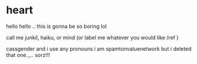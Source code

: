 # heart

hello hello .. this is gonna be so boring lol

call me junkil, haiku, or mind
(or label me whatever you would like /ref )

cassgender and i use any pronouns
i am spamtonvaluenetwork but i deleted that one..,.. sorz!!! 
